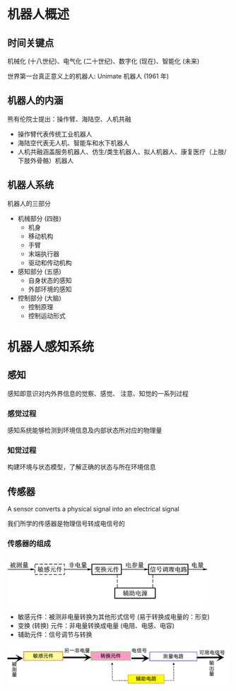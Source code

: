 # 机器人概述

## 时间关键点

机械化 (十八世纪)、电气化 (二十世纪)、数字化 (现在)、智能化 (未来)

世界第一台真正意义上的机器人: Unimate 机器人 (1961 年)

## 机器人的内涵

熊有伦院士提出：操作臂、海陆空、人机共融

- 操作臂代表传统工业机器人
- 海陆空代表无人机、智能车和水下机器人
- 人机共融涵盖服务机器人、仿生/类生机器人、拟人机器人、康复医疗（上肢/下肢外骨骼）机器人

## 机器人系统

机器人的三部分

- 机械部分 (四肢)
  - 机身
  - 移动机构
  - 手臂
  - 末端执行器
  - 驱动和传动机构
- 感知部分 (五感)
  - 自身状态的感知
  - 外部环境的感知
- 控制部分 (大脑)
  - 控制原理
  - 控制运动形式

# 机器人感知系统

## 感知

感知即意识对内外界信息的觉察、感觉、
注意、知觉的一系列过程

### 感觉过程

感知系统能够检测到环境信息及内部状态所对应的物理量

### 知觉过程

构建环境与状态模型，了解正确的状态与所在环境信息

## 传感器

A sensor converts a physical signal into an electrical signal

我们所学的传感器是物理信号转成电信号的

### 传感器的组成

![传感器的组成](./image/传感器的组成.png)

- 敏感元件：被测非电量转换为其他形式信号 (易于转换成电量的：形变)
- 变换 (转换) 元件：非电量转换成电量 (电阻、电感、电容)
- 辅助元件：信号调节与转换

![传感器的组成二](./image/传感器的组成二.png)